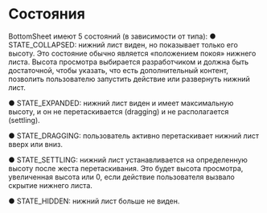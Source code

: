 # Состояния

BottomSheet имеют 5 состояний (в зависимости от типа):
● STATE\_COLLAPSED: нижний лист виден, но показывает только его высоту. Это состояние обычно является «положением покоя» нижнего листа. Высота просмотра выбирается разработчиком и должна быть достаточной, чтобы указать, что есть дополнительный контент, позволить пользователю запустить действие или развернуть нижний лист.

● STATE\_EXPANDED: нижний лист виден и имеет максимальную высоту, и он не перетаскивается (dragging) и не располагается (settling).

● STATE\_DRAGGING: пользователь активно перетаскивает нижний лист вверх или вниз.

● STATE\_SETTLING: нижний лист устанавливается на определенную высоту после жеста перетаскивания. Это будет высота просмотра, увеличенная высота или 0, если действие пользователя вызвало скрытие нижнего листа.

● STATE\_HIDDEN: нижний лист больше не виден.
